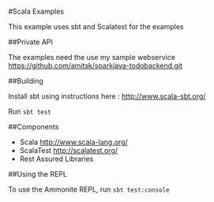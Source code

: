 #Scala Examples

This example uses sbt and Scalatest for the examples

##Private API

The examples need the use my sample webservice  https://github.com/amitsk/sparkjava-todobackend.git

##Building

Install sbt using instructions here : http://www.scala-sbt.org/

Run `sbt test`

##Components 

* Scala http://www.scala-lang.org/
* ScalaTest http://scalatest.org/
* Rest Assured Libraries

##Using the REPL

To use the Ammonite REPL, run `sbt test:console`